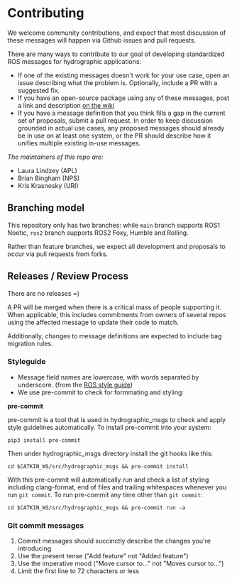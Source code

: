 
# Contributing

We welcome community contributions, and expect that most discussion of these messages will happen via Github issues and pull requests.

There are many ways to contribute to our goal of developing standardized ROS messages for hydrographic applications:

* If one of the existing messages doesn't work for your use case, open an issue describing what the problem is. Optionally, include a PR with a suggested fix.
* If you have an open-source package using any of these messages, post a link and description [on the wiki](https://github.com/apl-ocean-engineering/hydrographic_msgs/wiki)
* If you have a message definition that you think fills a gap in the current set of proposals, submit a pull request. In order to keep discussion grounded in actual use cases, any proposed messages should already be in use on at least one system, or the PR should describe how it unifies multiple existing in-use messages.


*The maintainers of this repo are:*
- Laura Lindzey (APL)
- Brian Bingham (NPS)
- Kris Krasnosky (URI)

## Branching model

This repository only has two branches: while `main` branch supports ROS1 Noetic, `ros2` branch supports ROS2 Foxy, Humble and Rolling.

Rather than feature branches, we expect all development and proposals to occur via pull requests from forks.


## Releases / Review Process

There are no releases =)

A PR will be merged when there is a critical mass of people supporting it.
When applicable, this includes commitments from owners of several repos using the affected message to update their code to match.

Additionally, changes to message definitions are expected to include bag migration rules.

### Styleguide

* Message field names are lowercase, with words separated by underscore. (from the [ROS style guide](http://wiki.ros.org/ROS/Patterns/Conventions))
* We use pre-commit to check for formmating and styling:

**pre-commit**

pre-commit is a tool that is used in hydrographic_msgs to check and apply style guidelines automatically. To install pre-commit into your system:

    pip3 install pre-commit

Then under hydrographic_msgs directory install the git hooks like this:

    cd $CATKIN_WS/src/hydrographic_msgs && pre-commit install

With this pre-commit will automatically run and check a list of styling including clang-format, end of files and trailing whitespaces whenever you run `git commit`. To run pre-commit any time other than `git commit`:

    cd $CATKIN_WS/src/hydrographic_msgs && pre-commit run -a

### Git commit messages

1. Commit messages should succinctly describe the changes you're introducing
2. Use the present tense ("Add feature" not "Added feature")
3. Use the imperative mood ("Move cursor to..." not "Moves cursor to...")
4. Limit the first line to 72 characters or less
